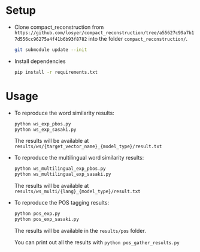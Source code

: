 # Setup

- Clone compact_reconstruction
  from `https://github.com/losyer/compact_reconstruction/tree/a55627c99a7b17d556cc96275a4f41b6b93f8782` into the
  folder `compact_reconstruction/`.

  ```sh
  git submodule update --init
  ```


- Install dependencies

  ```sh
  pip install -r requirements.txt
  ```

# Usage

- To reproduce the word similarity results:

  ```sh
  python ws_exp_pbos.py
  python ws_exp_sasaki.py
  ```

  The results will be available at `results/ws/{target_vector_name}_{model_type}/result.txt`


- To reproduce the multilingual word similarity results:

  ```sh
  python ws_multilingual_exp_pbos.py
  python ws_multilingual_exp_sasaki.py
  ```

  The results will be available at `results/ws_multi/{lang}_{model_type}/result.txt`


- To reproduce the POS tagging results:

  ```sh
  python pos_exp.py
  python pos_exp_sasaki.py
  ```

  The results will be available in the `results/pos` folder.

  You can print out all the results with `python pos_gather_results.py`
  
  